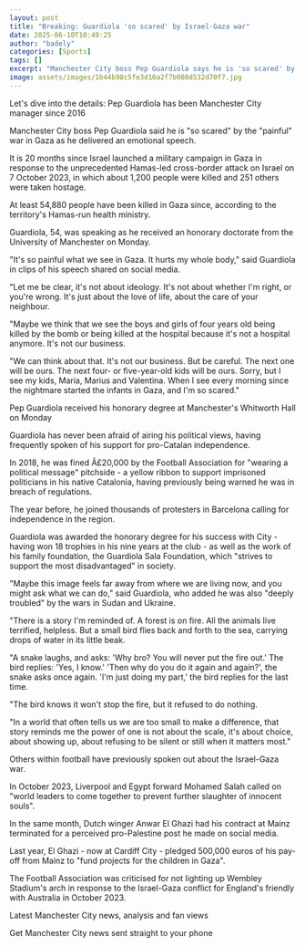```yaml
---
layout: post
title: "Breaking: Guardiola 'so scared' by Israel-Gaza war"
date: 2025-06-10T10:49:25
author: "badely"
categories: [Sports]
tags: []
excerpt: "Manchester City boss Pep Guardiola says he is 'so scared' by the 'painful' war in Gaza as he delivers an emotional speech."
image: assets/images/1b44b98c5fe3d10a2f7b080d532d70f7.jpg
---
```


Let's dive into the details: Pep Guardiola has been Manchester City manager since 2016

Manchester City boss Pep Guardiola said he is "so scared" by the "painful" war in Gaza as he delivered an emotional speech.

It is 20 months since Israel launched a military campaign in Gaza in response to the unprecedented Hamas-led cross-border attack on Israel on 7 October 2023, in which about 1,200 people were killed and 251 others were taken hostage.

At least 54,880 people have been killed in Gaza since, according to the territory's Hamas-run health ministry.

Guardiola, 54, was speaking as he received an honorary doctorate from the University of Manchester on Monday.

"It's so painful what we see in Gaza. It hurts my whole body," said Guardiola in clips of his speech shared on social media.

"Let me be clear, it's not about ideology. It's not about whether I'm right, or you're wrong. It's just about the love of life, about the care of your neighbour. 

"Maybe we think that we see the boys and girls of four years old being killed by the bomb or being killed at the hospital because it's not a hospital anymore. It's not our business.

"We can think about that. It's not our business. But be careful. The next one will be ours. The next four- or five-year-old kids will be ours. Sorry, but I see my kids, Maria, Marius and Valentina. When I see every morning since the nightmare started the infants in Gaza, and I'm so scared."

Pep Guardiola received his honorary degree at Manchester's Whitworth Hall on Monday

Guardiola has never been afraid of airing his political views, having frequently spoken of his support for pro-Catalan independence.

In 2018, he was fined Â£20,000 by the Football Association for "wearing a political message" pitchside - a yellow ribbon to support imprisoned politicians in his native Catalonia, having previously being warned he was in breach of regulations.

The year before, he joined thousands of protesters in Barcelona calling for independence in the region.

Guardiola was awarded the honorary degree for his success with City - having won 18 trophies in his nine years at the club - as well as the work of his family foundation, the Guardiola Sala Foundation, which "strives to support the most disadvantaged" in society.

"Maybe this image feels far away from where we are living now, and you might ask what we can do," said Guardiola, who added he was also "deeply troubled" by the wars in Sudan and Ukraine.

"There is a story I'm reminded of. A forest is on fire. All the animals live terrified, helpless. But a small bird flies back and forth to the sea, carrying drops of water in its little beak. 

"A snake laughs, and asks: 'Why bro? You will never put the fire out.' The bird replies: 'Yes, I know.' 'Then why do you do it again and again?', the snake asks once again. 'I'm just doing my part,' the bird replies for the last time. 

"The bird knows it won't stop the fire, but it refused to do nothing. 

"In a world that often tells us we are too small to make a difference, that story reminds me the power of one is not about the scale, it's about choice, about showing up, about refusing to be silent or still when it matters most."

Others within football have previously spoken out about the Israel-Gaza war.

In October 2023, Liverpool and Egypt forward Mohamed Salah called on "world leaders to come together to prevent further slaughter of innocent souls".

In the same month, Dutch winger Anwar El Ghazi had his contract at Mainz terminated for a perceived pro-Palestine post he made on social media.

Last year, El Ghazi - now at Cardiff City - pledged 500,000 euros of his pay-off from Mainz to "fund projects for the children in Gaza".

The Football Association was criticised for not lighting up Wembley Stadium's arch in response to the Israel-Gaza conflict for England's friendly with Australia in October 2023.

Latest Manchester City news, analysis and fan views

Get Manchester City news sent straight to your phone

